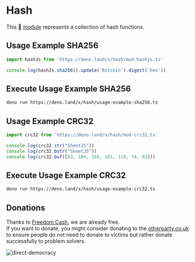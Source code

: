 # Hash

This 🦕 [module](https://deno.land/x/hash) represents a collection of hash functions.

## Usage Example SHA256

```ts
import hashJs from 'https://deno.land/x/hash/mod-hashjs.ts'

console.log(hashJs.sha256().update('Bitcoin').digest('hex'))
```

## Execute Usage Example SHA256
```sh 
deno run https://deno.land/x/hash/usage-example-sha256.ts
```

## Usage Example CRC32

```ts
import crc32 from 'https://deno.land/x/hash/mod-crc32.ts'

console.log(crc32.str("SheetJS"))
console.log(crc32.bstr("SheetJS"))
console.log(crc32.buf([83, 104, 101, 101, 116, 74, 83]))
```

## Execute Usage Example CRC32
```sh 
deno run https://deno.land/x/hash/usage-example-crc32.ts
```

## Donations
Thanks to [Freedom Cash](https://FreedomCash.org), we are already free.  
If you want to donate, you might consider donating to the [otherparty.co.uk](https://www.otherparty.co.uk/donate-crypto-the-other-party) to ensure people do not need to donate to victims but rather donate successfully to problem solvers.   
  
![direct-democracy](https://github.com/michael-spengler/sleep/assets/145258627/fe97b7da-62b4-4cf6-9be0-7b03b2f3095a)